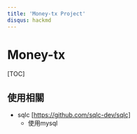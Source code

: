 ```yaml
---
title: 'Money-tx Project'
disqus: hackmd
---
```


Money-tx
===


[TOC]
## 使用相關
* sqlc [https://github.com/sqlc-dev/sqlc] 
    *  使用mysql
